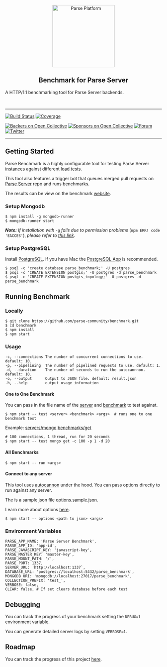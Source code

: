 <p align="center">
  <img alt="Parse Platform" src="https://raw.githubusercontent.com/parse-community/benchmark/master/.github/logo-large.png" width="200">

<h2 align="center">Benchmark for Parse Server</h2>
    A HTTP/1.1 benchmarking tool for Parse Server backends.
</p>
<br>

---
[![Build Status](https://github.com/parse-community/benchmark/workflows/ci/badge.svg?branch=master)](https://github.com/parse-community/benchmark/actions?query=workflow%3Aci+branch%3Amaster)
[![Coverage](https://img.shields.io/codecov/c/github/parse-community/benchmark/master.svg)](https://codecov.io/github/parse-community/benchmark?branch=master)

[![Backers on Open Collective](https://opencollective.com/parse-server/backers/badge.svg)](https://opencollective.com/parse-server)
[![Sponsors on Open Collective](https://opencollective.com/parse-server/sponsors/badge.svg)](https://opencollective.com/parse-server)
[![Forum](https://img.shields.io/discourse/https/community.parseplatform.org/topics.svg)](https://community.parseplatform.org/c/parse-server)
[![Twitter](https://img.shields.io/twitter/follow/ParsePlatform.svg?label=Follow&style=social)](https://twitter.com/intent/follow?screen_name=ParsePlatform)

---

## Getting Started

Parse Benchmark is a highly configurable tool for testing Parse Server [instances][server] against different [load tests][benchmark].

This tool also features a trigger bot that queues merged pull requests on [Parse Server][parse-server] repo and runs benchmarks.

The results can be view on the benchmark [website][website].

### Setup Mongodb

```
$ npm install -g mongodb-runner
$ mongodb-runner start
```
***Note:*** *If installation with* `-g` *fails due to permission problems* (`npm ERR! code 'EACCES'`), *please refer to [this link][npm-permissions].*


### Setup PostgreSQL

Install [PostgreSQL][postgres].
If you have Mac the [PostgreSQL App][postgres-app] is recommended.
```
$ psql -c 'create database parse_benchmark;' -U postgres
$ psql -c 'CREATE EXTENSION postgis;' -U postgres -d parse_benchmark
$ psql -c 'CREATE EXTENSION postgis_topology;' -U postgres -d parse_benchmark
```

## Running Benchmark

### Locally

```
$ git clone https://github.com/parse-community/benchmark.git
$ cd benchmark
$ npm install
$ npm start
```

### Usage

```
-c, --connections The number of concurrent connections to use. default: 10.
-p, --pipelining  The number of pipelined requests to use. default: 1.
-d, --duration    The number of seconds to run the autocannnon. default: 10.
-o, --output      Output to JSON file. default: result.json
-h, --help        output usage information
```

#### One to One Benchmark

You can pass in the file name of the [server][server] and [benchmark][benchmark] to test against.

```
$ npm start -- test <server> <benchmark> <args>  # runs one to one benchmark test
```

Example: [servers/mongo][server] [benchmarks/get][benchmark]

```
# 100 connections, 1 thread, run for 20 seconds
$ npm start -- test mongo get -c 100 -p 1 -d 20
```

#### All Benchmarks

```
$ npm start -- run <args> 
```

#### Connect to any server

This tool uses [autocannon][autocannon] under the hood. You can pass options directly to run against any server.

The is a sample json file [options.sample.json](options.sample.json).

Learn more about options [here][autocannon-options].

```
$ npm start -- options <path to json> <args> 
```

### Environment Variables

```
PARSE_APP_NAME: 'Parse Server Benchmark',
PARSE_APP_ID: 'app-id',
PARSE_JAVASCRIPT_KEY: 'javascript-key',
PARSE_MASTER_KEY: 'master-key',
PARSE_MOUNT_PATH: '/',
PARSE_PORT: 1337,
SERVER_URL: 'http://localhost:1337`,
DATABASE_URL: 'postgres://localhost:5432/parse_benchmark',
MONGODB_URI: 'mongodb://localhost:27017/parse_benchmark',
COLLECTION_PREFIX: 'test_',
VERBOSE: false,
CLEAR: false, # If set clears database before each test
```

## Debugging

You can track the progress of your benchmark setting the `DEBUG=1` environment variable.

You can generate detailed server logs by setting `VERBOSE=1`.

## Roadmap

You can track the progress of this project [here][project].

[autocannon]: https://github.com/mcollina/autocannon
[autocannon-options]: https://github.com/mcollina/autocannon#usage
[benchmark]: https://github.com/parse-community/benchmark/tree/master/benchmarks
[project]: https://github.com/parse-community/benchmark/projects
[server]: https://github.com/parse-community/benchmark/tree/master/servers
[parse-server]: https://github.com/parse-community/parse-server
[website]: http://benchmark.parseplatform.org
[npm-permissions]: https://docs.npmjs.com/getting-started/fixing-npm-permissions
[postgres]: https://www.postgresql.org/download/
[postgres-app]: https://postgresapp.com
